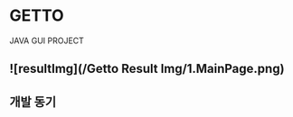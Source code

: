 # GETTO
JAVA GUI PROJECT

![resultImg](/Getto Result Img/1.MainPage.png)
------------------------------

## 개발 동기


